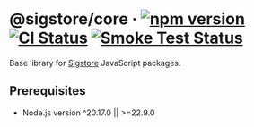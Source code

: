 # @sigstore/core &middot; [![npm version](https://img.shields.io/npm/v/@sigstore/core.svg?style=flat)](https://www.npmjs.com/package/@sigstore/core) [![CI Status](https://github.com/sigstore/sigstore-js/workflows/CI/badge.svg)](https://github.com/sigstore/sigstore-js/actions/workflows/ci.yml) [![Smoke Test Status](https://github.com/sigstore/sigstore-js/workflows/smoke-test/badge.svg)](https://github.com/sigstore/sigstore-js/actions/workflows/smoke-test.yml)

Base library for [Sigstore][1] JavaScript packages.

## Prerequisites

- Node.js version ^20.17.0 || >=22.9.0


[1]: https://www.sigstore.dev
